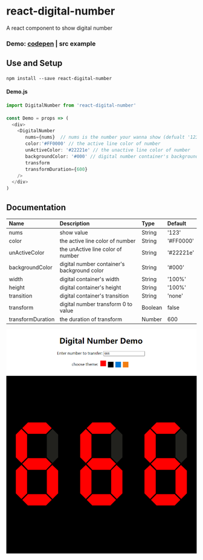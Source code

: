 # react-digital-number
A react component to show digital number

### Demo: [codepen](https://codepen.io/fredxingxing/pen/BajQLxx) | src example

## Use and Setup

`npm install --save react-digital-number`

#### Demo.js

```js
import DigitalNumber from 'react-digital-number'

const Demo = props => (
  <div>
    <DigitalNumber 
       nums={nums}  // nums is the number your wanna show (defualt '123'
       color:'#FF0000' // the active line color of number
       unActiveColor: '#22221e' // the unactive line color of number
       backgroundColor: '#000' // digital number container's background color
       transform 
       transformDuration={600}     
    />
  </div>
)
```
## Documentation

| Name           | Description                                              | Type     | Default         |
| :------------- | :------------------------------------------------------- | :------- | :-------------- |
| nums           | show value                                               | String   | '123'           |              
| color          | the active line color of number                          | String   | '#FF0000'       |
| unActiveColor  | the unActive line color of number                        | String   | '#22221e'       |
| backgroundColor| digital number container's background color              | String   | '#000'          |
| width          | digital container's width                                | String   | '100%'          |
| height         | digital container's height                               | String   | '100%'          |
| transition     | digital container's transition                           | String   | 'none'          |
| transform      | digital number transform 0 to value                      | Boolean  | false           |
| transformDuration  |  the duration of transform                           | Number   |  600            |


![Image text](https://raw.githubusercontent.com/Fredxingxing/react-digital-number/master/images/demo.png)
